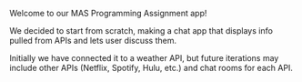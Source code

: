 Welcome to our MAS Programming Assignment app!

We decided to start from scratch, making a chat app that displays info pulled from APIs and lets user discuss them.

Initially we have connected it to a weather API, but future iterations may include other APIs (Netflix, Spotify, Hulu, etc.) and chat rooms for each API.
